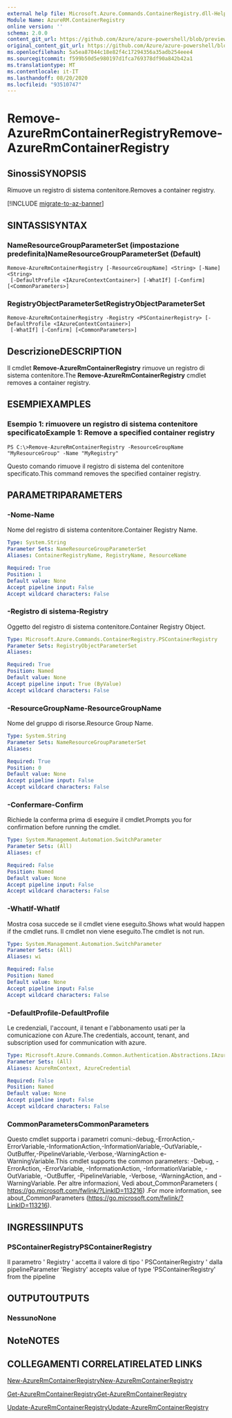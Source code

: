 ```yaml
---
external help file: Microsoft.Azure.Commands.ContainerRegistry.dll-Help.xml
Module Name: AzureRM.ContainerRegistry
online version: ''
schema: 2.0.0
content_git_url: https://github.com/Azure/azure-powershell/blob/preview/src/ResourceManager/ContainerRegistry/Commands.ContainerRegistry/help/Remove-AzureRmContainerRegistry.md
original_content_git_url: https://github.com/Azure/azure-powershell/blob/preview/src/ResourceManager/ContainerRegistry/Commands.ContainerRegistry/help/Remove-AzureRmContainerRegistry.md
ms.openlocfilehash: 5a5ea87044c18e82f4c17294356a35adb254eee4
ms.sourcegitcommit: f599b50d5e980197d1fca769378df90a842b42a1
ms.translationtype: MT
ms.contentlocale: it-IT
ms.lasthandoff: 08/20/2020
ms.locfileid: "93510747"
---
```

# <span data-ttu-id="de5ab-101">Remove-AzureRmContainerRegistry</span><span class="sxs-lookup"><span data-stu-id="de5ab-101">Remove-AzureRmContainerRegistry</span></span>

## <span data-ttu-id="de5ab-102">Sinossi</span><span class="sxs-lookup"><span data-stu-id="de5ab-102">SYNOPSIS</span></span>
<span data-ttu-id="de5ab-103">Rimuove un registro di sistema contenitore.</span><span class="sxs-lookup"><span data-stu-id="de5ab-103">Removes a container registry.</span></span>

[!INCLUDE [migrate-to-az-banner](../../includes/migrate-to-az-banner.md)]

## <span data-ttu-id="de5ab-104">SINTASSI</span><span class="sxs-lookup"><span data-stu-id="de5ab-104">SYNTAX</span></span>

### <span data-ttu-id="de5ab-105">NameResourceGroupParameterSet (impostazione predefinita)</span><span class="sxs-lookup"><span data-stu-id="de5ab-105">NameResourceGroupParameterSet (Default)</span></span>
```
Remove-AzureRmContainerRegistry [-ResourceGroupName] <String> [-Name] <String>
 [-DefaultProfile <IAzureContextContainer>] [-WhatIf] [-Confirm] [<CommonParameters>]
```

### <span data-ttu-id="de5ab-106">RegistryObjectParameterSet</span><span class="sxs-lookup"><span data-stu-id="de5ab-106">RegistryObjectParameterSet</span></span>
```
Remove-AzureRmContainerRegistry -Registry <PSContainerRegistry> [-DefaultProfile <IAzureContextContainer>]
 [-WhatIf] [-Confirm] [<CommonParameters>]
```

## <span data-ttu-id="de5ab-107">Descrizione</span><span class="sxs-lookup"><span data-stu-id="de5ab-107">DESCRIPTION</span></span>
<span data-ttu-id="de5ab-108">Il cmdlet **Remove-AzureRmContainerRegistry** rimuove un registro di sistema contenitore.</span><span class="sxs-lookup"><span data-stu-id="de5ab-108">The **Remove-AzureRmContainerRegistry** cmdlet removes a container registry.</span></span>

## <span data-ttu-id="de5ab-109">ESEMPI</span><span class="sxs-lookup"><span data-stu-id="de5ab-109">EXAMPLES</span></span>

### <span data-ttu-id="de5ab-110">Esempio 1: rimuovere un registro di sistema contenitore specificato</span><span class="sxs-lookup"><span data-stu-id="de5ab-110">Example 1: Remove a specified container registry</span></span>
```
PS C:\>Remove-AzureRmContainerRegistry -ResourceGroupName "MyResourceGroup" -Name "MyRegistry"
```

<span data-ttu-id="de5ab-111">Questo comando rimuove il registro di sistema del contenitore specificato.</span><span class="sxs-lookup"><span data-stu-id="de5ab-111">This command removes the specified container registry.</span></span>

## <span data-ttu-id="de5ab-112">PARAMETRI</span><span class="sxs-lookup"><span data-stu-id="de5ab-112">PARAMETERS</span></span>

### <span data-ttu-id="de5ab-113">-Nome</span><span class="sxs-lookup"><span data-stu-id="de5ab-113">-Name</span></span>
<span data-ttu-id="de5ab-114">Nome del registro di sistema contenitore.</span><span class="sxs-lookup"><span data-stu-id="de5ab-114">Container Registry Name.</span></span>

```yaml
Type: System.String
Parameter Sets: NameResourceGroupParameterSet
Aliases: ContainerRegistryName, RegistryName, ResourceName

Required: True
Position: 1
Default value: None
Accept pipeline input: False
Accept wildcard characters: False
```

### <span data-ttu-id="de5ab-115">-Registro di sistema</span><span class="sxs-lookup"><span data-stu-id="de5ab-115">-Registry</span></span>
<span data-ttu-id="de5ab-116">Oggetto del registro di sistema contenitore.</span><span class="sxs-lookup"><span data-stu-id="de5ab-116">Container Registry Object.</span></span>

```yaml
Type: Microsoft.Azure.Commands.ContainerRegistry.PSContainerRegistry
Parameter Sets: RegistryObjectParameterSet
Aliases: 

Required: True
Position: Named
Default value: None
Accept pipeline input: True (ByValue)
Accept wildcard characters: False
```

### <span data-ttu-id="de5ab-117">-ResourceGroupName</span><span class="sxs-lookup"><span data-stu-id="de5ab-117">-ResourceGroupName</span></span>
<span data-ttu-id="de5ab-118">Nome del gruppo di risorse.</span><span class="sxs-lookup"><span data-stu-id="de5ab-118">Resource Group Name.</span></span>

```yaml
Type: System.String
Parameter Sets: NameResourceGroupParameterSet
Aliases: 

Required: True
Position: 0
Default value: None
Accept pipeline input: False
Accept wildcard characters: False
```

### <span data-ttu-id="de5ab-119">-Confermare</span><span class="sxs-lookup"><span data-stu-id="de5ab-119">-Confirm</span></span>
<span data-ttu-id="de5ab-120">Richiede la conferma prima di eseguire il cmdlet.</span><span class="sxs-lookup"><span data-stu-id="de5ab-120">Prompts you for confirmation before running the cmdlet.</span></span>

```yaml
Type: System.Management.Automation.SwitchParameter
Parameter Sets: (All)
Aliases: cf

Required: False
Position: Named
Default value: None
Accept pipeline input: False
Accept wildcard characters: False
```

### <span data-ttu-id="de5ab-121">-WhatIf</span><span class="sxs-lookup"><span data-stu-id="de5ab-121">-WhatIf</span></span>
<span data-ttu-id="de5ab-122">Mostra cosa succede se il cmdlet viene eseguito.</span><span class="sxs-lookup"><span data-stu-id="de5ab-122">Shows what would happen if the cmdlet runs.</span></span>
<span data-ttu-id="de5ab-123">Il cmdlet non viene eseguito.</span><span class="sxs-lookup"><span data-stu-id="de5ab-123">The cmdlet is not run.</span></span>

```yaml
Type: System.Management.Automation.SwitchParameter
Parameter Sets: (All)
Aliases: wi

Required: False
Position: Named
Default value: None
Accept pipeline input: False
Accept wildcard characters: False
```

### <span data-ttu-id="de5ab-124">-DefaultProfile</span><span class="sxs-lookup"><span data-stu-id="de5ab-124">-DefaultProfile</span></span>
<span data-ttu-id="de5ab-125">Le credenziali, l'account, il tenant e l'abbonamento usati per la comunicazione con Azure.</span><span class="sxs-lookup"><span data-stu-id="de5ab-125">The credentials, account, tenant, and subscription used for communication with azure.</span></span>

```yaml
Type: Microsoft.Azure.Commands.Common.Authentication.Abstractions.IAzureContextContainer
Parameter Sets: (All)
Aliases: AzureRmContext, AzureCredential

Required: False
Position: Named
Default value: None
Accept pipeline input: False
Accept wildcard characters: False
```

### <span data-ttu-id="de5ab-126">CommonParameters</span><span class="sxs-lookup"><span data-stu-id="de5ab-126">CommonParameters</span></span>
<span data-ttu-id="de5ab-127">Questo cmdlet supporta i parametri comuni:-debug,-ErrorAction,-ErrorVariable,-InformationAction,-InformationVariable,-OutVariable,-OutBuffer,-PipelineVariable,-Verbose,-WarningAction e-WarningVariable.</span><span class="sxs-lookup"><span data-stu-id="de5ab-127">This cmdlet supports the common parameters: -Debug, -ErrorAction, -ErrorVariable, -InformationAction, -InformationVariable, -OutVariable, -OutBuffer, -PipelineVariable, -Verbose, -WarningAction, and -WarningVariable.</span></span> <span data-ttu-id="de5ab-128">Per altre informazioni, Vedi about_CommonParameters ( https://go.microsoft.com/fwlink/?LinkID=113216) .</span><span class="sxs-lookup"><span data-stu-id="de5ab-128">For more information, see about_CommonParameters (https://go.microsoft.com/fwlink/?LinkID=113216).</span></span>

## <span data-ttu-id="de5ab-129">INGRESSI</span><span class="sxs-lookup"><span data-stu-id="de5ab-129">INPUTS</span></span>

### <span data-ttu-id="de5ab-130">PSContainerRegistry</span><span class="sxs-lookup"><span data-stu-id="de5ab-130">PSContainerRegistry</span></span>
<span data-ttu-id="de5ab-131">Il parametro ' Registry ' accetta il valore di tipo ' PSContainerRegistry ' dalla pipeline</span><span class="sxs-lookup"><span data-stu-id="de5ab-131">Parameter 'Registry' accepts value of type 'PSContainerRegistry' from the pipeline</span></span>

## <span data-ttu-id="de5ab-132">OUTPUT</span><span class="sxs-lookup"><span data-stu-id="de5ab-132">OUTPUTS</span></span>

### <span data-ttu-id="de5ab-133">Nessuno</span><span class="sxs-lookup"><span data-stu-id="de5ab-133">None</span></span>

## <span data-ttu-id="de5ab-134">Note</span><span class="sxs-lookup"><span data-stu-id="de5ab-134">NOTES</span></span>

## <span data-ttu-id="de5ab-135">COLLEGAMENTI CORRELATI</span><span class="sxs-lookup"><span data-stu-id="de5ab-135">RELATED LINKS</span></span>

[<span data-ttu-id="de5ab-136">New-AzureRmContainerRegistry</span><span class="sxs-lookup"><span data-stu-id="de5ab-136">New-AzureRmContainerRegistry</span></span>](./New-AzureRmContainerRegistry.md)

[<span data-ttu-id="de5ab-137">Get-AzureRmContainerRegistry</span><span class="sxs-lookup"><span data-stu-id="de5ab-137">Get-AzureRmContainerRegistry</span></span>](./Get-AzureRmContainerRegistry.md)

[<span data-ttu-id="de5ab-138">Update-AzureRmContainerRegistry</span><span class="sxs-lookup"><span data-stu-id="de5ab-138">Update-AzureRmContainerRegistry</span></span>](./Update-AzureRmContainerRegistry.md)

